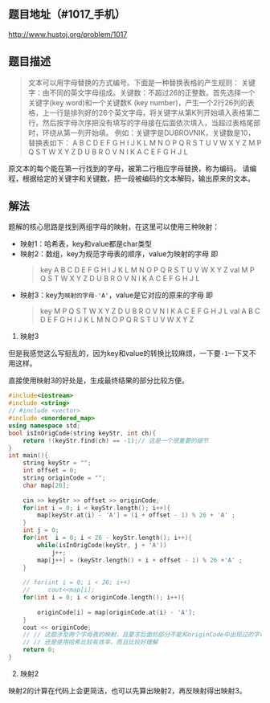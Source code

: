 ## 题目地址（#1017_手机）

http://www.hustoj.org/problem/1017

## 题目描述

> 文本可以用字母替换的方式编号。下面是一种替换表格的产生规则：
关键字：由不同的英文字母组成。关键数：不超过26的正整数。首先选择一个关键字(key word)和一个关键数K (key number)，产生一个2行26列的表格，上一行是排列好的26个英文字母，将关键字从第K列开始填入表格第二行，然后按字母次序把没有填写的字母接在后面依次填入，当超过表格尾部时，环绕从第一列开始填。
例如：关键字是DUBROVNIK，关键数是10，替换表如下：
A B C D E F G H I J K L M N O P Q R S T U V W X Y Z
M P Q S T W X Y Z D U B R O V N I K A C E F G H J L

原文本的每个能在第一行找到的字母，被第二行相应字母替换，称为编码。
请编程，根据给定的关键字和关键数，把一段被编码的文本解码，输出原来的文本。

## 解法

题解的核心思路是找到两组字母的映射，在这里可以使用三种映射：

- 映射1：哈希表，key和value都是char类型
- 映射2：数组，key为规范字母表的顺序，value为映射的字母
  即
  >key A B C D E F G H I J K L M N O P Q R S T U V W X Y Z
  val  M P Q S T W X Y Z D U B R O V N I K A C E F G H J L
- 映射3：key为```映射的字母-'A'```，value是它对应的原来的字母
即
  >key M P Q S T W X Y Z D U B R O V N I K A C E F G H J L
  val  A B C D E F G H I J K L M N O P Q R S T U V W X Y Z
1. 映射3

但是我感觉这么写挺乱的，因为key和value的转换比较麻烦，一下要```-1```一下又不用这样。

直接使用映射3的好处是，生成最终结果的部分比较方便。

```cpp
#include<iostream>
#include <string>
// #include <vector>
#include <unordered_map>
using namespace std;
bool isInOrigCode(string keyStr, int ch){
    return !(keyStr.find(ch) == -1);// 这是一个很重要的细节
}
int main(){
    string keyStr = "";
    int offset = 0;
    string originCode = "";
    char map[26];
    
    cin >> keyStr >> offset >> originCode;
    for(int i = 0; i < keyStr.length(); i++){
        map[keyStr.at(i) - 'A'] = (i + offset - 1) % 26 + 'A' ;
    }
    int j = 0;
    for(int  i = 0; i < 26 - keyStr.length(); i++){
        while(isInOrigCode(keyStr, j + 'A'))
            j++;
        map[j++] = (keyStr.length() + i + offset - 1) % 26 +'A' ;
    }
    
    // for(int i = 0; i < 26; i++)
    //     cout<<map[i];
    for(int i = 0; i < originCode.length(); i++){
        
        originCode[i] = map[originCode.at(i) - 'A'];
    }
    cout << originCode;
    // // 这题涉及两个字母表的映射，且要求后面的部分不能和originCode中出现过的字母重复
    // // 还是使用哈希比较有效率，而且比较好理解
    return 0;
}
```

2. 映射2

映射2的计算在代码上会更简洁，也可以先算出映射2，再反映射得出映射3。